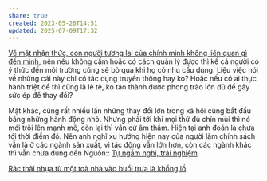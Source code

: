 ```yaml
---
share: true
created: 2023-05-26T14:51
updated: 2025-07-09T17:32
---
```

[Về mặt nhận thức, con người tương lai của chính mình không liên quan gì đến mình](../../../T%C3%A2m%20l%C3%BD%20h%E1%BB%8Dc%20qu%E1%BA%A3n%20l%C3%BD%20v%C3%A0%20lao%20%C4%91%E1%BB%99ng/S%E1%BA%AFp%20x%E1%BA%BFp%20%C4%91%E1%BB%99%20%C6%B0u%20ti%C3%AAn/S%E1%BB%B1%20tr%C3%AC%20ho%C3%A3n/V%E1%BB%81%20m%E1%BA%B7t%20nh%E1%BA%ADn%20th%E1%BB%A9c,%20con%20ng%C6%B0%E1%BB%9Di%20t%C6%B0%C6%A1ng%20lai%20c%E1%BB%A7a%20ch%C3%ADnh%20m%C3%ACnh%20kh%C3%B4ng%20li%C3%AAn%20quan%20g%C3%AC%20%C4%91%E1%BA%BFn%20m%C3%ACnh.md), nên nếu không cấm hoặc có cách quản lý được thì kế cả người có ý thức đến môi trường cũng sẽ bỏ qua khi họ có nhu cầu dùng. Liệu việc nói về những cái này chỉ có tác dụng truyền thông hay ko? Hoặc nếu có ai thực hành triệt để thì cũng là lẻ tẻ, ko tạo thành được phong trào lớn đủ để gây sức ép để thay đổi?

Mặt khác, cũng rất nhiều lần những thay đổi lớn trong xã hội cũng bắt đầu bằng những hành động nhỏ. Nhưng phải tới khi mọi thứ đủ chín mùi thì nó mới trỗi lên mạnh mẽ, còn lại thì vẫn cứ âm thầm. Hiện tại anh đoán là chưa tới thời điểm đó. Nên anh nghĩ xu hướng hiện nay của người làm chính sách vẫn là ở các ngành sản xuất, vì tác động vẫn lớn hơn, còn các ngành khác thì vẫn chưa đụng đến
Nguồn:: [Tự ngẫm nghĩ, trải nghiệm](../../../%CE%9E%20Ngu%E1%BB%93n/T%E1%BB%B1%20ng%E1%BA%ABm%20ngh%C4%A9,%20tr%E1%BA%A3i%20nghi%E1%BB%87m.md)

[Rác thải nhựa từ một toà nhà vào buổi trưa là khổng lồ](./R%C3%A1c%20th%E1%BA%A3i%20nh%E1%BB%B1a%20t%E1%BB%AB%20m%E1%BB%99t%20to%C3%A0%20nh%C3%A0%20v%C3%A0o%20bu%E1%BB%95i%20tr%C6%B0a%20l%C3%A0%20kh%E1%BB%95ng%20l%E1%BB%93.md) 
